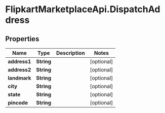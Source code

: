 # FlipkartMarketplaceApi.DispatchAddress

## Properties
Name | Type | Description | Notes
------------ | ------------- | ------------- | -------------
**address1** | **String** |  | [optional] 
**address2** | **String** |  | [optional] 
**landmark** | **String** |  | [optional] 
**city** | **String** |  | [optional] 
**state** | **String** |  | [optional] 
**pincode** | **String** |  | [optional] 
